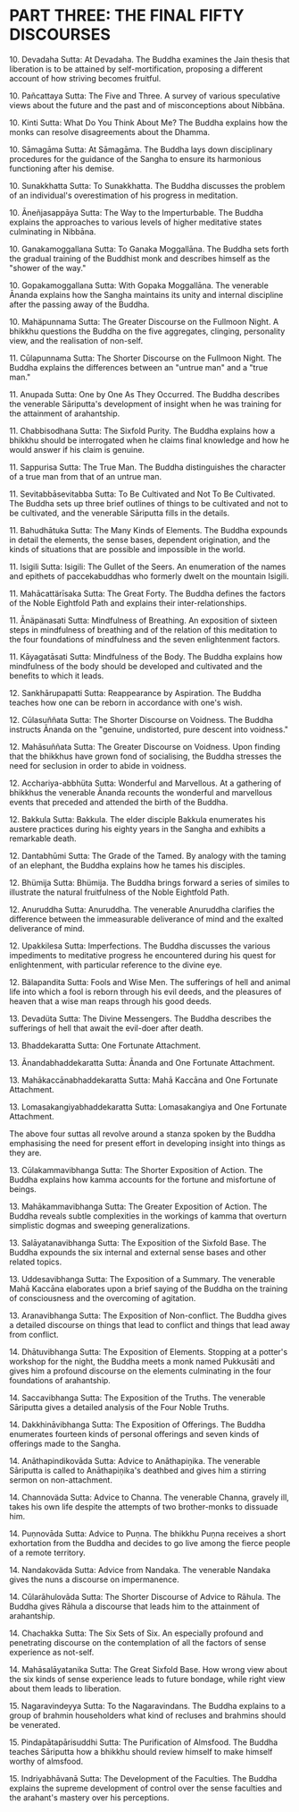 # PART THREE: THE FINAL FIFTY DISCOURSES

10\. Devadaha Sutta: At Devadaha. The Buddha examines the Jain thesis that liberation is to be attained by self-mortification, proposing a different account of how striving becomes fruitful.

10\. Pañcattaya Sutta: The Five and Three. A survey of various speculative views about the future and the past and of misconceptions about Nibbāna.

10\. Kinti Sutta: What Do You Think About Me? The Buddha explains how the monks can resolve disagreements about the Dhamma.

10\. Sāmagāma Sutta: At Sāmagāma. The Buddha lays down disciplinary procedures for the guidance of the Sangha to ensure its harmonious functioning after his demise.

10\. Sunakkhatta Sutta: To Sunakkhatta. The Buddha discusses the problem of an individual's overestimation of his progress in meditation.

10\. Āneñjasappāya Sutta: The Way to the Imperturbable. The Buddha explains the approaches to various levels of higher meditative states culminating in Nibbāna.

10\. Ganakamoggallana Sutta: To Ganaka Moggallāna. The Buddha sets forth the gradual training of the Buddhist monk and describes himself as the "shower of the way."

10\. Gopakamoggallana Sutta: With Gopaka Moggallāna. The venerable Ānanda explains how the Sangha maintains its unity and internal discipline after the passing away of the Buddha.

10\. Mahäpunnama Sutta: The Greater Discourse on the Fullmoon Night. A bhikkhu questions the Buddha on the five aggregates, clinging, personality view, and the realisation of non-self.

11\. Cūlapunnama Sutta: The Shorter Discourse on the Fullmoon Night. The Buddha explains the differences between an "untrue man" and a "true man."

11\. Anupada Sutta: One by One As They Occurred. The Buddha describes the venerable Sāriputta's development of insight when he was training for the attainment of arahantship.

11\. Chabbisodhana Sutta: The Sixfold Purity. The Buddha explains how a bhikkhu should be interrogated when he claims final knowledge and how he would answer if his claim is genuine.

11\. Sappurisa Sutta: The True Man. The Buddha distinguishes the character of a true man from that of an untrue man.

11\. Sevitabbāsevitabba Sutta: To Be Cultivated and Not To Be Cultivated. The Buddha sets up three brief outlines of things to be cultivated and not to be cultivated, and the venerable Sāriputta fills in the details.

11\. Bahudhātuka Sutta: The Many Kinds of Elements. The Buddha expounds in detail the elements, the sense bases, dependent origination, and the kinds of situations that are possible and impossible in the world.

11\. Isigili Sutta: Isigili: The Gullet of the Seers. An enumeration of the names and epithets of paccekabuddhas who formerly dwelt on the mountain Isigili.

11\. Mahācattärīsaka Sutta: The Great Forty. The Buddha defines the factors of the Noble Eightfold Path and explains their inter-relationships.

11\. Ānäpänasati Sutta: Mindfulness of Breathing. An exposition of sixteen steps in mindfulness of breathing and of the relation of this meditation to the four foundations of mindfulness and the seven enlightenment factors.

11\. Kāyagatāsati Sutta: Mindfulness of the Body. The Buddha explains how mindfulness of the body should be developed and cultivated and the benefits to which it leads.

12\. Sankhārupapatti Sutta: Reappearance by Aspiration. The Buddha teaches how one can be reborn in accordance with one's wish.

12\. Cūlasuññata Sutta: The Shorter Discourse on Voidness. The Buddha instructs Ānanda on the "genuine, undistorted, pure descent into voidness."

12\. Mahāsuññata Sutta: The Greater Discourse on Voidness. Upon finding that the bhikkhus have grown fond of socialising, the Buddha stresses the need for seclusion in order to abide in voidness.

12\. Acchariya-abbhüta Sutta: Wonderful and Marvellous. At a gathering of bhikkhus the venerable Ānanda recounts the wonderful and marvellous events that preceded and attended the birth of the Buddha.

12\. Bakkula Sutta: Bakkula. The elder disciple Bakkula enumerates his austere practices during his eighty years in the Sangha and exhibits a remarkable death.

12\. Dantabhūmi Sutta: The Grade of the Tamed. By analogy with the taming of an elephant, the Buddha explains how he tames his disciples.

12\. Bhümija Sutta: Bhümija. The Buddha brings forward a series of similes to illustrate the natural fruitfulness of the Noble Eightfold Path.

12\. Anuruddha Sutta: Anuruddha. The venerable Anuruddha clarifies the difference between the immeasurable deliverance of mind and the exalted deliverance of mind.

12\. Upakkilesa Sutta: Imperfections. The Buddha discusses the various impediments to meditative progress he encountered during his quest for enlightenment, with particular reference to the divine eye.

12\. Bälapandita Sutta: Fools and Wise Men. The sufferings of hell and animal life into which a fool is reborn through his evil deeds, and the pleasures of heaven that a wise man reaps through his good deeds.

13\. Devadüta Sutta: The Divine Messengers. The Buddha describes the sufferings of hell that await the evil-doer after death.

13\. Bhaddekaratta Sutta: One Fortunate Attachment.

13\. Ānandabhaddekaratta Sutta: Ānanda and One Fortunate Attachment.

13\. Mahākaccānabhaddekaratta Sutta: Mahā Kaccāna and One Fortunate Attachment.

13\. Lomasakangiyabhaddekaratta Sutta: Lomasakangiya and One Fortunate Attachment.

The above four suttas all revolve around a stanza spoken by the Buddha emphasising the need for present effort in developing insight into things as they are.

13\. Cūlakammavibhanga Sutta: The Shorter Exposition of Action. The Buddha explains how kamma accounts for the fortune and misfortune of beings.

13\. Mahākammavibhanga Sutta: The Greater Exposition of Action. The Buddha reveals subtle complexities in the workings of kamma that overturn simplistic dogmas and sweeping generalizations.

13\. Salāyatanavibhanga Sutta: The Exposition of the Sixfold Base. The Buddha expounds the six internal and external sense bases and other related topics.

13\. Uddesavibhanga Sutta: The Exposition of a Summary. The venerable Mahā Kaccāna elaborates upon a brief saying of the Buddha on the training of consciousness and the overcoming of agitation.

13\. Aranavibhanga Sutta: The Exposition of Non-conflict. The Buddha gives a detailed discourse on things that lead to conflict and things that lead away from conflict.

14\. Dhātuvibhanga Sutta: The Exposition of Elements. Stopping at a potter's workshop for the night, the Buddha meets a monk named Pukkusāti and gives him a profound discourse on the elements culminating in the four foundations of arahantship.

14\. Saccavibhanga Sutta: The Exposition of the Truths. The venerable Sāriputta gives a detailed analysis of the Four Noble Truths.

14\. Dakkhināvibhanga Sutta: The Exposition of Offerings. The Buddha enumerates fourteen kinds of personal offerings and seven kinds of offerings made to the Sangha.

14\. Anāthapindikovāda Sutta: Advice to Anāthapiṇ̣ika. The venerable Sāriputta is called to Anāthapiṇ̣ika's deathbed and gives him a stirring sermon on non-attachment.

14\. Channoväda Sutta: Advice to Channa. The venerable Channa, gravely ill, takes his own life despite the attempts of two brother-monks to dissuade him.

14\. Puṇnovāda Sutta: Advice to Puṇna. The bhikkhu Puṇna receives a short exhortation from the Buddha and decides to go live among the fierce people of a remote territory.

14\. Nandakoväda Sutta: Advice from Nandaka. The venerable Nandaka gives the nuns a discourse on impermanence.

14\. Cūlarāhulovāda Sutta: The Shorter Discourse of Advice to Rāhula. The Buddha gives Rāhula a discourse that leads him to the attainment of arahantship.

14\. Chachakka Sutta: The Six Sets of Six. An especially profound and penetrating discourse on the contemplation of all the factors of sense experience as not-self.

14\. Mahāsalāyatanika Sutta: The Great Sixfold Base. How wrong view about the six kinds of sense experience leads to future bondage, while right view about them leads to liberation.

15\. Nagaravindeyya Sutta: To the Nagaravindans. The Buddha explains to a group of brahmin householders what kind of recluses and brahmins should be venerated.

15\. Pindapātapārisuddhi Sutta: The Purification of Almsfood. The Buddha teaches Sāriputta how a bhikkhu should review himself to make himself worthy of almsfood.

15\. Indriyabhāvanā Sutta: The Development of the Faculties. The Buddha explains the supreme development of control over the sense faculties and the arahant's mastery over his perceptions.
